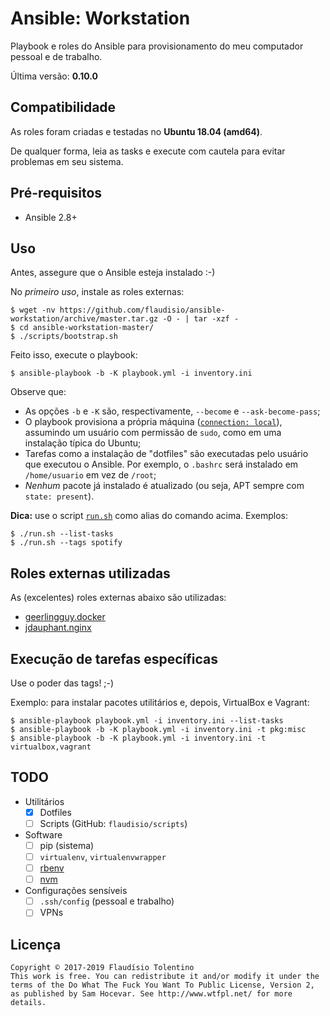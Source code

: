 # Ansible: Workstation

Playbook e roles do Ansible para provisionamento do meu computador pessoal e de
trabalho.

Última versão: **0.10.0**

## Compatibilidade

As roles foram criadas e testadas no **Ubuntu 18.04 (amd64)**.

De qualquer forma, leia as tasks e execute com cautela para evitar problemas em seu sistema.

## Pré-requisitos

- Ansible 2.8+

## Uso

Antes, assegure que o Ansible esteja instalado :-)

No _primeiro uso_, instale as roles externas:

```console
$ wget -nv https://github.com/flaudisio/ansible-workstation/archive/master.tar.gz -O - | tar -xzf -
$ cd ansible-workstation-master/
$ ./scripts/bootstrap.sh
```

Feito isso, execute o playbook:

```console
$ ansible-playbook -b -K playbook.yml -i inventory.ini
```

Observe que:

- As opções `-b` e `-K` são, respectivamente, `--become` e `--ask-become-pass`;
- O playbook provisiona a própria máquina ([`connection: local`](playbook.yml)),
  assumindo um usuário com permissão de `sudo`, como em uma instalação típica do
  Ubuntu;
- Tarefas como a instalação de "dotfiles" são executadas pelo usuário que executou
  o Ansible. Por exemplo, o `.bashrc` será instalado em `/home/usuario` em vez de
  `/root`;
- _Nenhum_ pacote já instalado é atualizado (ou seja, APT sempre com `state: present`).

**Dica:** use o script [`run.sh`](run.sh) como alias do comando acima. Exemplos:

```console
$ ./run.sh --list-tasks
$ ./run.sh --tags spotify
```

## Roles externas utilizadas

As (excelentes) roles externas abaixo são utilizadas:

- [geerlingguy.docker](https://github.com/geerlingguy/ansible-role-docker)
- [jdauphant.nginx](https://github.com/jdauphant/ansible-role-nginx)

## Execução de tarefas específicas

Use o poder das tags! ;-)

Exemplo: para instalar pacotes utilitários e, depois, VirtualBox e Vagrant:

```console
$ ansible-playbook playbook.yml -i inventory.ini --list-tasks
$ ansible-playbook -b -K playbook.yml -i inventory.ini -t pkg:misc
$ ansible-playbook -b -K playbook.yml -i inventory.ini -t virtualbox,vagrant
```

## TODO

- Utilitários
  - [x] Dotfiles
  - [ ] Scripts (GitHub: `flaudisio/scripts`)

- Software
  - [ ] pip (sistema)
  - [ ] `virtualenv`, `virtualenvwrapper`
  - [ ] [rbenv](https://github.com/rbenv/rbenv#installation)
  - [ ] [nvm](https://github.com/creationix/nvm#manual-install)

- Configurações sensíveis
  - [ ] `.ssh/config` (pessoal e trabalho)
  - [ ] VPNs

## Licença

```
Copyright © 2017-2019 Flaudísio Tolentino
This work is free. You can redistribute it and/or modify it under the
terms of the Do What The Fuck You Want To Public License, Version 2,
as published by Sam Hocevar. See http://www.wtfpl.net/ for more details.
```
